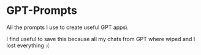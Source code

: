 # GPT-Prompts

All the prompts I use to create useful GPT apps\

I find useful to save this because all my chats from GPT where wiped and I lost everything :(
